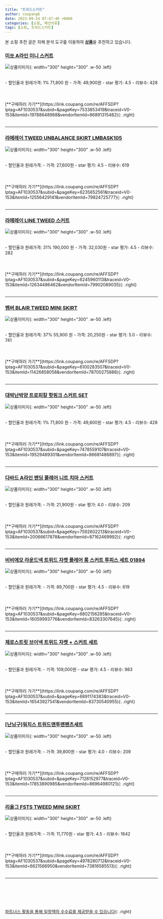 ```yaml
---
title: "트위드스커트"
author: coupang6
date: 2023-09-24 07:47:40 +0800
categories: [쇼핑, 패션의류]
tags: [쇼핑, 트위드스커트]
---
```


본 쇼핑 추천 글은 자체 분석 도구를 이용하여 [**상품**](https://link.coupang.com/a/bao1ui)을 추천하고 있습니다.

### [미쏘 A라인 미니 스커트](https://link.coupang.com/re/AFFSDP?lptag=AF1030537&subid=&pageKey=7533853419&traceid=V0-153&itemId=19788648968&vendorItemId=86891315482)

![상품이미지](https://thumbnail7.coupangcdn.com/thumbnails/remote/230x230ex/image/retail/images/2023/08/15/18/8/087c58bf-be1f-4987-a1e0-46e30fe57d14.jpg){: width="300" height="300" .w-50 .left}


<br>
- 할인율과 원래가격: 1%  71,800   원
- 가격: 49,900원
- star 평가: 4.5
- 리뷰수: 428
<br>
<br>
<br>
<br>
[**구매하러 가기**](https://link.coupang.com/re/AFFSDP?lptag=AF1030537&subid=&pageKey=7533853419&traceid=V0-153&itemId=19788648968&vendorItemId=86891315482){: .right}
<br>
<br>

---

### [라메레이 TWEED UNBALANCE SKIRT LMBASK105](https://link.coupang.com/re/AFFSDP?lptag=AF1030537&subid=&pageKey=6235652561&traceid=V0-153&itemId=12556429141&vendorItemId=79824725777)

![상품이미지](https://thumbnail9.coupangcdn.com/thumbnails/remote/230x230ex/image/rs_quotation_api/uwcgahoa/f5326ece0061438f8f4d88fee0363d57.jpg){: width="300" height="300" .w-50 .left}


<br>
- 할인율과 원래가격: 
- 가격: 27,600원
- star 평가: 4.5
- 리뷰수: 619
<br>
<br>
<br>
<br>
[**구매하러 가기**](https://link.coupang.com/re/AFFSDP?lptag=AF1030537&subid=&pageKey=6235652561&traceid=V0-153&itemId=12556429141&vendorItemId=79824725777){: .right}
<br>
<br>

---

### [라메레이 LINE TWEED 스커트](https://link.coupang.com/re/AFFSDP?lptag=AF1030537&subid=&pageKey=6245960113&traceid=V0-153&itemId=12634486462&vendorItemId=79902089035)

![상품이미지](https://thumbnail10.coupangcdn.com/thumbnails/remote/230x230ex/image/rs_quotation_api/xtgs1g14/aeafab3857e647d6b834e5542bf4a713.jpg){: width="300" height="300" .w-50 .left}


<br>
- 할인율과 원래가격: 31%  190,000   원
- 가격: 32,030원
- star 평가: 4.5
- 리뷰수: 282
<br>
<br>
<br>
<br>
[**구매하러 가기**](https://link.coupang.com/re/AFFSDP?lptag=AF1030537&subid=&pageKey=6245960113&traceid=V0-153&itemId=12634486462&vendorItemId=79902089035){: .right}
<br>
<br>

---

### [벰버 BLAIR TWEED MINI SKIRT](https://link.coupang.com/re/AFFSDP?lptag=AF1030537&subid=&pageKey=6100283507&traceid=V0-153&itemId=11426858058&vendorItemId=78700275888)

![상품이미지](https://thumbnail8.coupangcdn.com/thumbnails/remote/230x230ex/image/rs_quotation_api/jyhkn4mp/bd68d09379244cf4a4363660597b1c97.jpg){: width="300" height="300" .w-50 .left}


<br>
- 할인율과 원래가격: 37%  55,900   원
- 가격: 20,250원
- star 평가: 5.0
- 리뷰수: 741
<br>
<br>
<br>
<br>
[**구매하러 가기**](https://link.coupang.com/re/AFFSDP?lptag=AF1030537&subid=&pageKey=6100283507&traceid=V0-153&itemId=11426858058&vendorItemId=78700275888){: .right}
<br>
<br>

---

### [대박난박양 트로피칼 핫핑크 스커트 SET](https://link.coupang.com/re/AFFSDP?lptag=AF1030537&subid=&pageKey=7478559107&traceid=V0-153&itemId=19529489301&vendorItemId=86681486897)

![상품이미지](https://thumbnail8.coupangcdn.com/thumbnails/remote/230x230ex/image/vendor_inventory/b66c/fc5291d8311b955b3349dd31810b28ffe3fe39f7aff07463c30a8b960abd.jpg){: width="300" height="300" .w-50 .left}


<br>
- 할인율과 원래가격: 1%  71,800   원
- 가격: 49,800원
- star 평가: 4.5
- 리뷰수: 428
<br>
<br>
<br>
<br>
[**구매하러 가기**](https://link.coupang.com/re/AFFSDP?lptag=AF1030537&subid=&pageKey=7478559107&traceid=V0-153&itemId=19529489301&vendorItemId=86681486897){: .right}
<br>
<br>

---

### [다바드 A라인 밴딩 플레어 니트 치마 스커트](https://link.coupang.com/re/AFFSDP?lptag=AF1030537&subid=&pageKey=7592602213&traceid=V0-153&itemId=20066617878&vendorItemId=87162469992)

![상품이미지](https://thumbnail10.coupangcdn.com/thumbnails/remote/230x230ex/image/vendor_inventory/137d/b7bd6eb052c01b8a4272d67c0ee22bb949265656c7f9ee12966a54e564f2.jpg){: width="300" height="300" .w-50 .left}


<br>
- 할인율과 원래가격: 
- 가격: 21,900원
- star 평가: 4.0
- 리뷰수: 209
<br>
<br>
<br>
<br>
[**구매하러 가기**](https://link.coupang.com/re/AFFSDP?lptag=AF1030537&subid=&pageKey=7592602213&traceid=V0-153&itemId=20066617878&vendorItemId=87162469992){: .right}
<br>
<br>

---

### [비비에모 라운드넥 트위드 자켓 플레어 롱 스커트 투피스 세트 01894](https://link.coupang.com/re/AFFSDP?lptag=AF1030537&subid=&pageKey=6802156285&traceid=V0-153&itemId=16059993776&vendorItemId=83263307645)

![상품이미지](https://thumbnail8.coupangcdn.com/thumbnails/remote/230x230ex/image/retail/images/2022/09/26/16/5/1c79c532-574c-4525-b0bc-656962ac2303.jpg){: width="300" height="300" .w-50 .left}


<br>
- 할인율과 원래가격: 
- 가격: 89,700원
- star 평가: 4.5
- 리뷰수: 619
<br>
<br>
<br>
<br>
[**구매하러 가기**](https://link.coupang.com/re/AFFSDP?lptag=AF1030537&subid=&pageKey=6802156285&traceid=V0-153&itemId=16059993776&vendorItemId=83263307645){: .right}
<br>
<br>

---

### [제로스트릿 브이넥 트위드 자켓 + 스커트 세트](https://link.coupang.com/re/AFFSDP?lptag=AF1030537&subid=&pageKey=6891174383&traceid=V0-153&itemId=16543927541&vendorItemId=83730540955)

![상품이미지](https://thumbnail6.coupangcdn.com/thumbnails/remote/230x230ex/image/rs_quotation_api/0saumoru/e3ff459915c746e0b53594037bd68583.jpg){: width="300" height="300" .w-50 .left}


<br>
- 할인율과 원래가격: 
- 가격: 109,000원
- star 평가: 4.5
- 리뷰수: 983
<br>
<br>
<br>
<br>
[**구매하러 가기**](https://link.coupang.com/re/AFFSDP?lptag=AF1030537&subid=&pageKey=6891174383&traceid=V0-153&itemId=16543927541&vendorItemId=83730540955){: .right}
<br>
<br>

---

### [[난닝구]워치스 트위드맨투맨팬츠세트](https://link.coupang.com/re/AFFSDP?lptag=AF1030537&subid=&pageKey=7126152977&traceid=V0-153&itemId=17853890985&vendorItemId=86964980121)

![상품이미지](https://thumbnail7.coupangcdn.com/thumbnails/remote/230x230ex/image/vendor_inventory/1b5f/37a93495f02d82d0f1e31918a929f8fad77253395c91e99a64737d5b4377.jpg){: width="300" height="300" .w-50 .left}


<br>
- 할인율과 원래가격: 
- 가격: 39,800원
- star 평가: 4.0
- 리뷰수: 209
<br>
<br>
<br>
<br>
[**구매하러 가기**](https://link.coupang.com/re/AFFSDP?lptag=AF1030537&subid=&pageKey=7126152977&traceid=V0-153&itemId=17853890985&vendorItemId=86964980121){: .right}
<br>
<br>

---

### [리올그 FSTS TWEED MINI SKIRT](https://link.coupang.com/re/AFFSDP?lptag=AF1030537&subid=&pageKey=4978280712&traceid=V0-153&itemId=6621566950&vendorItemId=73816585513)

![상품이미지](https://thumbnail10.coupangcdn.com/thumbnails/remote/230x230ex/image/retail/images/1281012164512785-0751e1dd-b795-4c27-bd4c-72e63fa22a9d.jpg){: width="300" height="300" .w-50 .left}


<br>
- 할인율과 원래가격: 
- 가격: 11,770원
- star 평가: 4.5
- 리뷰수: 1642
<br>
<br>
<br>
<br>
[**구매하러 가기**](https://link.coupang.com/re/AFFSDP?lptag=AF1030537&subid=&pageKey=4978280712&traceid=V0-153&itemId=6621566950&vendorItemId=73816585513){: .right}
<br>
<br>

---
<br><br><br><br><br> [파트너스 활동을 통해 일정액의 수수료를 제공받을 수 있습니다](https://link.coupang.com/a/bao1ui){: .right}